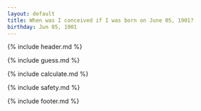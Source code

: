```yaml
---
layout: default
title: When was I conceived if I was born on June 05, 1901?
birthday: Jun 05, 1901
---
```


{% include header.md %}

{% include guess.md %}

{% include calculate.md %}

{% include safety.md %}

{% include footer.md %}



